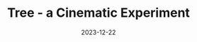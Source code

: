 ---
id: tree
title: Tree - a Cinematic Experiment
img: film/tree.jpg
imgalt: A blued Christmas tree in the background with the text \"Tree - a Cinematic Experiment\"
date: 2023-12-22
watchlink: https://youtu.be/oYH1xbHy8dU
---